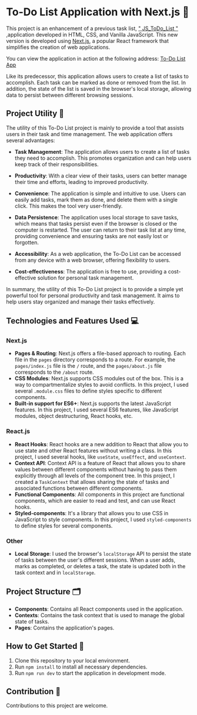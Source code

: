 # To-Do List Application with Next.js 📝

This project is an enhancement of a previous task list, [" JS_ToDo_List "](https://github.com/afantes/JS_ToDo_List) ,application developed in HTML, CSS, and Vanilla JavaScript. This new version is developed using [Next.js](https://nextjs.org/), a popular React framework that simplifies the creation of web applications.

You can view the application in action at the following address: [To-Do List App](https://next-todolist-afantes.vercel.app/)

Like its predecessor, this application allows users to create a list of tasks to accomplish. Each task can be marked as done or removed from the list. In addition, the state of the list is saved in the browser's local storage, allowing data to persist between different browsing sessions.

## Project Utility 🎯

The utility of this To-Do List project is mainly to provide a tool that assists users in their task and time management. The web application offers several advantages:

- **Task Management**: The application allows users to create a list of tasks they need to accomplish. This promotes organization and can help users keep track of their responsibilities.

- **Productivity**: With a clear view of their tasks, users can better manage their time and efforts, leading to improved productivity.

- **Convenience**: The application is simple and intuitive to use. Users can easily add tasks, mark them as done, and delete them with a single click. This makes the tool very user-friendly.

- **Data Persistence**: The application uses local storage to save tasks, which means that tasks persist even if the browser is closed or the computer is restarted. The user can return to their task list at any time, providing convenience and ensuring tasks are not easily lost or forgotten.

- **Accessibility**: As a web application, the To-Do List can be accessed from any device with a web browser, offering flexibility to users.

- **Cost-effectiveness**: The application is free to use, providing a cost-effective solution for personal task management.

In summary, the utility of this To-Do List project is to provide a simple yet powerful tool for personal productivity and task management. It aims to help users stay organized and manage their tasks effectively.

## Technologies and Features Used 💻

### Next.js
- **Pages & Routing**: Next.js offers a file-based approach to routing. Each file in the `pages` directory corresponds to a route. For example, the `pages/index.js` file is the `/` route, and the `pages/about.js` file corresponds to the `/about` route.
- **CSS Modules**: Next.js supports CSS modules out of the box. This is a way to compartmentalize styles to avoid conflicts. In this project, I used several `.module.css` files to define styles specific to different components.
- **Built-in support for ES6+**: Next.js supports the latest JavaScript features. In this project, I used several ES6 features, like JavaScript modules, object destructuring, React hooks, etc.

### React.js
- **React Hooks**: React hooks are a new addition to React that allow you to use state and other React features without writing a class. In this project, I used several hooks, like `useState`, `useEffect`, and `useContext`.
- **Context API**: Context API is a feature of React that allows you to share values between different components without having to pass them explicitly through all levels of the component tree. In this project, I created a `TaskContext` that allows sharing the state of tasks and associated functions between different components.
- **Functional Components**: All components in this project are functional components, which are easier to read and test, and can use React hooks.
- **Styled-components**: It's a library that allows you to use CSS in JavaScript to style components. In this project, I used `styled-components` to define styles for several components.

### Other
- **Local Storage**: I used the browser's `localStorage` API to persist the state of tasks between the user's different sessions. When a user adds, marks as completed, or deletes a task, the state is updated both in the task context and in `localStorage`.

## Project Structure 🗂
- **Components**: Contains all React components used in the application.
- **Contexts**: Contains the task context that is used to manage the global state of tasks.
- **Pages**: Contains the application's pages.

## How to Get Started 🚀
1. Clone this repository to your local environment.
2. Run `npm install` to install all necessary dependencies.
3. Run `npm run dev` to start the application in development mode.

## Contribution 🤝
Contributions to this project are welcome.

